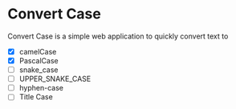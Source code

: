 # Convert Case

Convert Case is a simple web application to quickly convert text to

- [x] camelCase
- [x] PascalCase
- [ ] snake_case
- [ ] UPPER_SNAKE_CASE
- [ ] hyphen-case
- [ ] Title Case
